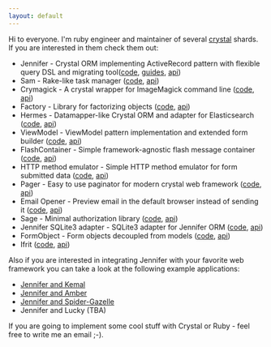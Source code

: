```yaml
---
layout: default
---
```

Hi to everyone. I'm ruby engineer and maintainer of several [crystal](https://crystal-lang.org/) shards. If you are interested in them check them out:

- Jennifer - Crystal ORM implementing ActiveRecord pattern with flexible query DSL and migrating tool([code](https://github.com/imdrasil/jennifer.cr), [guides](./jennifer.cr/docs), [api](./jennifer.cr/versions))
- Sam - Rake-like task manager ([code](https://github.com/imdrasil/sam.cr), [api](./sam.cr/versions))
- Crymagick - A crystal wrapper for ImageMagick command line ([code](https://github.com/imdrasil/crymagick), [api](./crymagick/versions))
- Factory - Library for factorizing objects ([code](https://github.com/imdrasil/factory), [api](./factory/versions))
- Hermes - Datamapper-like Crystal ORM and adapter for Elasticsearch ([code](https://github.com/imdrasil/hermes.cr), [api](./hermes.cr/versions))
- ViewModel - ViewModel pattern implementation and extended form builder ([code](https://github.com/imdrasil/view_model.cr), [api](./view_model.cr/versions))
- FlashContainer - Simple framework-agnostic flash message container ([code](https://github.com/imdrasil/flash_container.cr), [api](./flash_container.cr/versions))
- HTTP method emulator - Simple HTTP method emulator for form submitted data ([code](https://github.com/imdrasil/http_method_emulator), [api](./http_method_emulator/versions))
- Pager - Easy to use paginator for modern crystal web framework ([code](https://github.com/imdrasil/pager), [api](./pager/versions))
- Email Opener - Preview email in the default browser instead of sending it ([code](https://github.com/imdrasil/email_opener), [api](./email_opener/versions))
- Sage - Minimal authorization library ([code](https://github.com/imdrasil/email_opener), [api](./email_opener/versions))
- Jennifer SQLite3 adapter - SQLite3 adapter for Jennifer ORM ([code](https://github.com/imdrasil/jennifer_sqlite3_adapter), [api](./jennifer_sqlite3_adapter/versions))
- FormObject - Form objects decoupled from models ([code](https://github.com/imdrasil/form_object), [api](./form_object/versions))
- Ifrit ([code](https://github.com/imdrasil/ifrit), [api](./ifrit/versions))

Also if you are interested in integrating Jennifer with your favorite web framework you can take a look at the following example applications:

- [Jennifer and Kemal](https://github.com/imdrasil/kemal_and_jennifer_sample_app)
- [Jennifer and Amber](https://github.com/imdrasil/amber_and_jennifer_sample_app)
- [Jennifer and Spider-Gazelle](https://github.com/imdrasil/spider-gazelle_and_jennifer_sample_app)
- Jennifer and Lucky (TBA)

If you are going to implement some cool stuff with Crystal or Ruby - feel free to write me an email ;-).